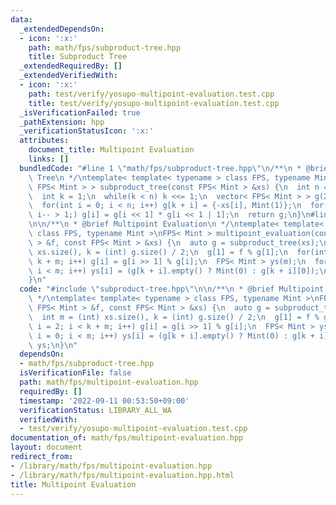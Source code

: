```yaml
---
data:
  _extendedDependsOn:
  - icon: ':x:'
    path: math/fps/subproduct-tree.hpp
    title: Subproduct Tree
  _extendedRequiredBy: []
  _extendedVerifiedWith:
  - icon: ':x:'
    path: test/verify/yosupo-multipoint-evaluation.test.cpp
    title: test/verify/yosupo-multipoint-evaluation.test.cpp
  _isVerificationFailed: true
  _pathExtension: hpp
  _verificationStatusIcon: ':x:'
  attributes:
    document_title: Multipoint Evaluation
    links: []
  bundledCode: "#line 1 \"math/fps/subproduct-tree.hpp\"\n/**\n * @brief Subproduct\
    \ Tree\n */\ntemplate< template< typename > class FPS, typename Mint >\nvector<\
    \ FPS< Mint > > subproduct_tree(const FPS< Mint > &xs) {\n  int n = (int) xs.size();\n\
    \  int k = 1;\n  while(k < n) k <<= 1;\n  vector< FPS< Mint > > g(2 * k, {1});\n\
    \  for(int i = 0; i < n; i++) g[k + i] = {-xs[i], Mint(1)};\n  for(int i = k;\
    \ i-- > 1;) g[i] = g[i << 1] * g[i << 1 | 1];\n  return g;\n}\n#line 2 \"math/fps/multipoint-evaluation.hpp\"\
    \n\n/**\n * @brief Multipoint Evaluation\n */\ntemplate< template< typename >\
    \ class FPS, typename Mint >\nFPS< Mint > multipoint_evaluation(const FPS< Mint\
    \ > &f, const FPS< Mint > &xs) {\n  auto g = subproduct_tree(xs);\n  int m = (int)\
    \ xs.size(), k = (int) g.size() / 2;\n  g[1] = f % g[1];\n  for(int i = 2; i <\
    \ k + m; i++) g[i] = g[i >> 1] % g[i];\n  FPS< Mint > ys(m);\n  for(int i = 0;\
    \ i < m; i++) ys[i] = (g[k + i].empty() ? Mint(0) : g[k + i][0]);\n  return ys;\n\
    }\n"
  code: "#include \"subproduct-tree.hpp\"\n\n/**\n * @brief Multipoint Evaluation\n\
    \ */\ntemplate< template< typename > class FPS, typename Mint >\nFPS< Mint > multipoint_evaluation(const\
    \ FPS< Mint > &f, const FPS< Mint > &xs) {\n  auto g = subproduct_tree(xs);\n\
    \  int m = (int) xs.size(), k = (int) g.size() / 2;\n  g[1] = f % g[1];\n  for(int\
    \ i = 2; i < k + m; i++) g[i] = g[i >> 1] % g[i];\n  FPS< Mint > ys(m);\n  for(int\
    \ i = 0; i < m; i++) ys[i] = (g[k + i].empty() ? Mint(0) : g[k + i][0]);\n  return\
    \ ys;\n}\n"
  dependsOn:
  - math/fps/subproduct-tree.hpp
  isVerificationFile: false
  path: math/fps/multipoint-evaluation.hpp
  requiredBy: []
  timestamp: '2022-09-11 00:53:50+09:00'
  verificationStatus: LIBRARY_ALL_WA
  verifiedWith:
  - test/verify/yosupo-multipoint-evaluation.test.cpp
documentation_of: math/fps/multipoint-evaluation.hpp
layout: document
redirect_from:
- /library/math/fps/multipoint-evaluation.hpp
- /library/math/fps/multipoint-evaluation.hpp.html
title: Multipoint Evaluation
---
```

